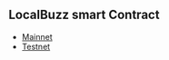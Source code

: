 ## LocalBuzz smart Contract

<ul>
<li><a href="https://celoscan.io/address/0x32Dd30a57A909290CF7127A77438dABE373a95a7#code">Mainnet</a></li>
<li><a href="https://alfajores.celoscan.io/address/0xE11E029eFc6bB08DdF9Ecdc4af6d1047F9488A20#code">Testnet</a></li>
</ul>



